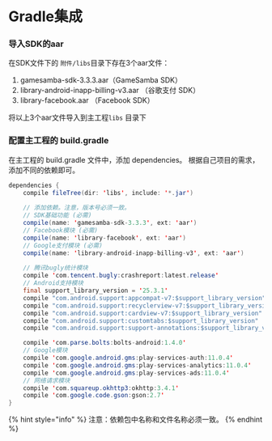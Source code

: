 # Gradle集成

### 导入SDK的aar

在SDK文件下的  `附件/libs`目录下存在3个aar文件：

1. gamesamba-sdk-3.3.3.aar（GameSamba SDK）
2. library-android-inapp-billing-v3.aar （谷歌支付 SDK）
3. library-facebook.aar （Facebook SDK）

将以上3个aar文件导入到主工程`libs` 目录下

### 配置主工程的  build.gradle

在主工程的 build.gradle 文件中，添加 dependencies。 根据自己项目的需求，添加不同的依赖即可。

```java
dependencies {
	compile fileTree(dir: 'libs', include: '*.jar')
	
	// 添加依赖。注意，版本号必须一致。
	// SDK基础功能 (必需)
	compile(name: 'gamesamba-sdk-3.3.3', ext: 'aar')
	// Facebook模块 (必需)
	compile(name: 'library-facebook', ext: 'aar')
	// Google支付模块 (必需)
	compile(name: 'library-android-inapp-billing-v3', ext: 'aar')
	
	// 腾讯bugly统计模块
    compile 'com.tencent.bugly:crashreport:latest.release'
    // Android支持模块
    final support_library_version = '25.3.1'
    compile "com.android.support:appcompat-v7:$support_library_version"
    compile "com.android.support:recyclerview-v7:$support_library_version"
    compile "com.android.support:cardview-v7:$support_library_version"
    compile "com.android.support:customtabs:$support_library_version"
    compile "com.android.support:support-annotations:$support_library_version"

    compile 'com.parse.bolts:bolts-android:1.4.0'
    // Google模块
    compile 'com.google.android.gms:play-services-auth:11.0.4'
    compile 'com.google.android.gms:play-services-analytics:11.0.4'
    compile 'com.google.android.gms:play-services-ads:11.0.4'
    // 网络请求模块
    compile 'com.squareup.okhttp3:okhttp:3.4.1'
    compile 'com.google.code.gson:gson:2.7'
}
```

{% hint style="info" %}
 注意：依赖包中名称和文件名称必须一致。
{% endhint %}



